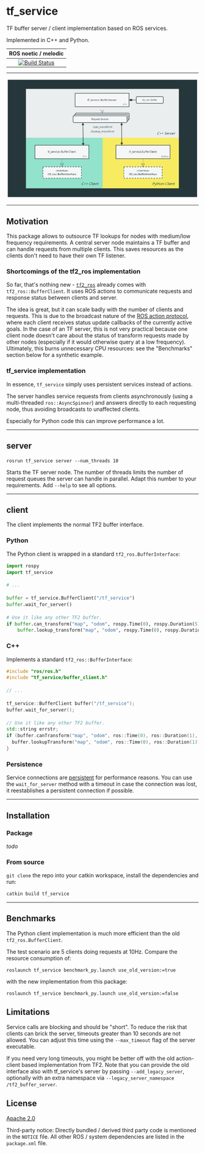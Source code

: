 # tf_service

TF buffer server / client implementation based on ROS services.

Implemented in C++ and Python.

| ROS noetic / melodic |
| :---: |
| [![Build Status](https://github.com/magazino/tf_service/actions/workflows/main.yml/badge.svg)](https://github.com/magazino/tf_service/actions) |

---

![diagram](diagram.png)

---

## Motivation

This package allows to outsource TF lookups for nodes with medium/low frequency requirements.
A central server node maintains a TF buffer and can handle requests from multiple clients.
This saves resources as the clients don't need to have their own TF listener.

### Shortcomings of the tf2_ros implementation

So far, that's nothing new - [`tf2_ros`](https://github.com/ros/geometry2) already comes with `tf2_ros::BufferClient`.
It uses ROS actions to communicate requests and response status between clients and server.

The idea is great, but it can scale badly with the number of clients and requests.
This is due to the broadcast nature of the [ROS action protocol](http://wiki.ros.org/actionlib/DetailedDescription#Action_Interface_.26_Transport_Layer), where each client receives status update callbacks of the currently active goals.
In the case of an TF server, this is not very practical because one client node doesn't care about the status of transform requests made by other nodes (especially if it would otherwise query at a low frequency).
Ultimately, this burns unnecessary CPU resources: see the "Benchmarks" section below for a synthetic example.

### tf_service implementation

In essence, `tf_service` simply uses persistent services instead of actions.

The server handles service requests from clients asynchronously (using a multi-threaded `ros::AsyncSpinner`) and answers directly to each requesting node, thus avoiding broadcasts to unaffected clients.

Especially for Python code this can improve performance a lot.

---
## server

```
rosrun tf_service server --num_threads 10
```

Starts the TF server node. The number of threads limits the number of request queues the server can handle in parallel.
Adapt this number to your requirements. Add `--help` to see all options.

---
## client

The client implements the normal TF2 buffer interface.

### Python

The Python client is wrapped in a standard `tf2_ros.BufferInterface`:

```python
import rospy                                                         
import tf_service

# ...

buffer = tf_service.BufferClient("/tf_service")
buffer.wait_for_server()

# Use it like any other TF2 buffer.
if buffer.can_transform("map", "odom", rospy.Time(0), rospy.Duration(5)):
    buffer.lookup_transform("map", "odom", rospy.Time(0), rospy.Duration(1))
```

### C++

Implements a standard `tf2_ros::BufferInterface`:

```cpp
#include "ros/ros.h"
#include "tf_service/buffer_client.h"

// ...

tf_service::BufferClient buffer("/tf_service");
buffer.wait_for_server();

// Use it like any other TF2 buffer.
std::string errstr;
if (buffer.canTransform("map", "odom", ros::Time(0), ros::Duration(1), &errstr)) {
  buffer.lookupTransform("map", "odom", ros::Time(0), ros::Duration(1));
}
```

### Persistence

Service connections are [persistent](http://wiki.ros.org/roscpp/Overview/Services#Persistent_Connections) for performance reasons.
You can use the `wait_for_server` method with a timeout in case the connection was lost, it reestablishes a persistent connection if possible.

---
## Installation

### Package

*todo*

### From source

`git clone` the repo into your catkin workspace, install the dependencies and run:

```bash
catkin build tf_service
```

---
## Benchmarks

The Python client implementation is much more efficient than the old `tf2_ros.BufferClient`.

The test scenario are 5 clients doing requests at 10Hz. Compare the resource consumption of:
```
roslaunch tf_service benchmark_py.launch use_old_version:=true
```
with the new implementation from this package:
```
roslaunch tf_service benchmark_py.launch use_old_version:=false
```

## Limitations

Service calls are blocking and should be "short".
To reduce the risk that clients can brick the server, timeouts greater than 10 seconds are not allowed.
You can adjust this time using the `--max_timeout` flag of the server executable.

If you need very long timeouts, you might be better off with the old action-client based implementation from TF2.
Note that you can provide the old interface also with tf_service's server by passing `--add_legacy_server`,
optionally with an extra namespace via `--legacy_server_namespace /tf2_buffer_server`.

## License

[Apache 2.0](https://www.apache.org/licenses/LICENSE-2.0)

Third-party notice:
Directly bundled / derived third party code is mentioned in the `NOTICE` file.
All other ROS / system dependencies are listed in the `package.xml` file.
